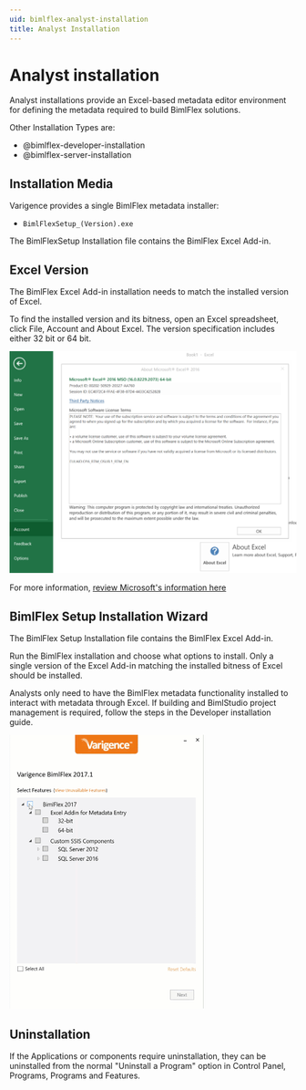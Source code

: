 ```yaml
---
uid: bimlflex-analyst-installation
title: Analyst Installation
---
```

# Analyst installation

Analyst installations provide an Excel-based metadata editor environment for defining the metadata required to build BimlFlex solutions.

Other Installation Types are:

* @bimlflex-developer-installation
* @bimlflex-server-installation

## Installation Media

Varigence provides a single BimlFlex metadata installer:

* `BimlFlexSetup_(Version).exe`

The BimlFlexSetup Installation file contains the BimlFlex Excel Add-in.

## Excel Version

The BimlFlex Excel Add-in installation needs to match the installed version of Excel.

To find the installed version and its bitness, open an Excel spreadsheet, click File, Account and About Excel. The version specification includes either 32 bit or 64 bit.

![Excel Version](images/bimlflex-ss-v5-excel-bitness.png "Excel Version")

For more information, [review Microsoft's information here](https://support.office.com/en-us/article/About-Office-What-version-of-Office-am-I-using-932788B8-A3CE-44BF-BB09-E334518B8B19)

## BimlFlex Setup Installation Wizard

The BimlFlex Setup Installation file contains the BimlFlex Excel Add-in.

Run the BimlFlex installation and choose what options to install. Only a single version of the Excel Add-in matching the installed bitness of Excel should be installed.

Analysts only need to have the BimlFlex metadata functionality installed to interact with metadata through Excel. If building and BimlStudio project management is required, follow the steps in the Developer installation guide.

![Installation Animation](images/bimlflex-ani-v5-install-varigence-bimlflex-2017.1-web.gif "Installation Animation")

## Uninstallation

If the Applications or components require uninstallation, they can be uninstalled from the normal "Uninstall a Program" option in Control Panel, Programs, Programs and Features.